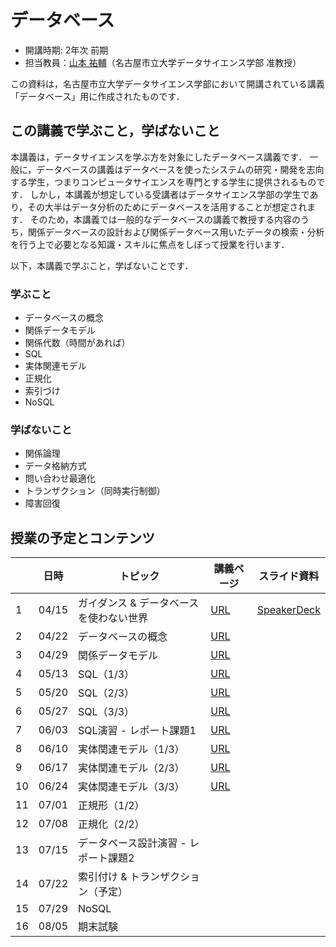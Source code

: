 # データベース

* 開講時期: 2年次 前期
* 担当教員：[山本 祐輔](https://hontolab.org/)（名古屋市立大学データサイエンス学部 准教授）

この資料は，名古屋市立大学データサイエンス学部において開講されている講義「データベース」用に作成されたものです．

<!--
本資料はオンライン上でも閲覧できますし，PDF資料として保存することも可能です．
PDF資料が欲しい方は[コチラ]()からダウンロードしてください．
-->


## この講義で学ぶこと，学ばないこと
本講義は，データサイエンスを学ぶ方を対象にしたデータベース講義です．
一般に，データベースの講義はデータベースを使ったシステムの研究・開発を志向する学生，つまりコンピュータサイエンスを専門とする学生に提供されるものです．
しかし，本講義が想定している受講者はデータサイエンス学部の学生であり，その大半はデータ分析のためにデータベースを活用することが想定されます．
そのため，本講義では一般的なデータベースの講義で教授する内容のうち，関係データベースの設計および関係データベース用いたデータの検索・分析を行う上で必要となる知識・スキルに焦点をしぼって授業を行います．

以下，本講義で学ぶこと，学ばないことです．


### 学ぶこと
* データベースの概念
* 関係データモデル
* 関係代数（時間があれば）
* SQL
* 実体関連モデル
* 正規化
* 索引づけ
* NoSQL

### 学ばないこと
* 関係論理
* データ格納方式
* 問い合わせ最適化
* トランザクション（同時実行制御）
* 障害回復


## 授業の予定とコンテンツ
| |  日時  | トピック | 講義ページ | スライド資料 |
| ---- | ---- | ---- | ---- | ---- |
| 1 | 04/15 | ガイダンス & データベースを使わない世界 | [URL](./content/introduction/01.html) | [SpeakerDeck](https://speakerdeck.com/trycycle/database-lecture-01) |
| 2 | 04/22 | データベースの概念 | [URL](/content/concept-of-database/01.html) |  |
| 3 | 04/29 | 関係データモデル | [URL](/content/relational-data-model/01.html) |  |
| 4 | 05/13 | SQL（1/3） | [URL](/content/sql/01.html) |  |
| 5 | 05/20 | SQL（2/3） | [URL](/content/sql/02.html) |  |
| 6 | 05/27 | SQL（3/3） | [URL](/content/sql/03.html) |  |
| 7 | 06/03 | SQL演習 - レポート課題1 | [URL](/content/exercise/sql-exercise.html) |  |
| 8 | 06/10 | 実体関連モデル（1/3） | [URL](/content/er-model/01.html) |  |
| 9 | 06/17 | 実体関連モデル（2/3）| [URL](/content/er-model/02.html) |  |
| 10 | 06/24 | 実体関連モデル（3/3） | [URL](/content/er-model/03.html) |  |
| 11 | 07/01 | 正規形（1/2） |  |  |
| 12 | 07/08 | 正規化（2/2） |  |  |
| 13 | 07/15 | データベース設計演習 - レポート課題2|  |  |
| 14 | 07/22 | 索引付け & トランザクション（予定） |  |  |
| 15 | 07/29 | NoSQL |  |  |
| 16 | 08/05 | 期末試験 |  |  |

